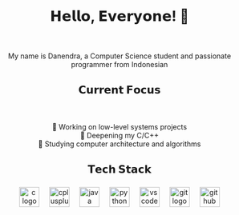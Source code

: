 <h1 align="center">𝗛𝗲𝗹𝗹𝗼, 𝗘𝘃𝗲𝗿𝘆𝗼𝗻𝗲! 👋</h1>

###

<br clear="both">

<p align="center">My name is Danendra, a Computer Science student and passionate programmer from Indonesian</p>

###

<h2 align="center">𝗖𝘂𝗿𝗿𝗲𝗻𝘁 𝗙𝗼𝗰𝘂𝘀</h2>

###

<br clear="both">

<p align="center">🔭 Working on low-level systems projects  <br>🌱 Deepening my C/C++   <br>📖 Studying computer architecture and algorithms</p>

###

<h2 align="center">𝗧𝗲𝗰𝗵 𝗦𝘁𝗮𝗰𝗸</h2>

###

<div align="center">
  <img src="https://skillicons.dev/icons?i=c" height="40" alt="c logo"  />
  <img width="12" />
  <img src="https://skillicons.dev/icons?i=cpp" height="40" alt="cplusplus logo"  />
  <img width="12" />
  <img src="https://skillicons.dev/icons?i=java" height="40" alt="java logo"  />
  <img width="12" />
  <img src="https://skillicons.dev/icons?i=py" height="40" alt="python logo"  />
  <img width="12" />
  <img src="https://skillicons.dev/icons?i=sublime" height="40" alt="vscode logo"  />
  <img width="12" />
  <img src="https://skillicons.dev/icons?i=git" height="40" alt="git logo"  />
  <img width="12" />
  <img src="https://skillicons.dev/icons?i=github" height="40" alt="github logo"  />
</div>
